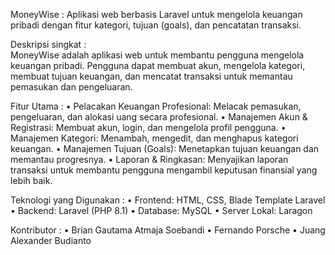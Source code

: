 MoneyWise :
Aplikasi web berbasis Laravel untuk mengelola keuangan pribadi dengan fitur kategori, tujuan (goals), dan pencatatan transaksi.

Deskripsi singkat :  
MoneyWise adalah aplikasi web untuk membantu pengguna mengelola keuangan pribadi. Pengguna dapat membuat akun, mengelola kategori, membuat tujuan keuangan, dan mencatat transaksi untuk memantau pemasukan dan pengeluaran.

Fitur Utama : 
•	Pelacakan Keuangan Profesional: Melacak pemasukan, pengeluaran, dan alokasi uang secara     profesional.
•	Manajemen Akun & Registrasi: Membuat akun, login, dan mengelola profil pengguna.
•	Manajemen Kategori: Menambah, mengedit, dan menghapus kategori keuangan.
•	Manajemen Tujuan (Goals): Menetapkan tujuan keuangan dan memantau progresnya.
•	Laporan & Ringkasan: Menyajikan laporan transaksi untuk membantu pengguna mengambil   keputusan finansial yang lebih baik.

Teknologi yang Digunakan :
•	Frontend: HTML, CSS, Blade Template Laravel
•	Backend: Laravel (PHP 8.1)
•	Database: MySQL
•	Server Lokal: Laragon 

Kontributor :
•	Brian Gautama Atmaja Soebandi
•	Fernando Porsche
•	Juang Alexander Budianto 

